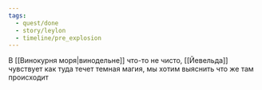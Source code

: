 ```yaml
---
tags:
  - quest/done
  - story/leylon
  - timeline/pre_explosion
---
```


В [[Винокурня моря|винодельне]] что-то не чисто, [[Йевельда]] чувствует как туда течет темная магия, мы хотим выяснить что же там происходит
